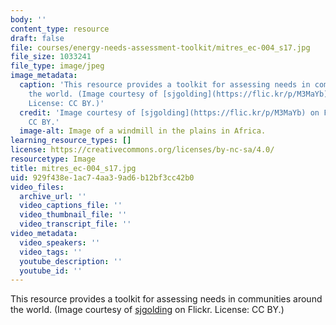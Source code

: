 ```yaml
---
body: ''
content_type: resource
draft: false
file: courses/energy-needs-assessment-toolkit/mitres_ec-004_s17.jpg
file_size: 1033241
file_type: image/jpeg
image_metadata:
  caption: 'This resource provides a toolkit for assessing needs in communities around
    the world. (Image courtesy of [sjgolding](https://flic.kr/p/M3MaYb) on Flickr.
    License: CC BY.)'
  credit: 'Image courtesy of [sjgolding](https://flic.kr/p/M3MaYb) on Flickr. License:
    CC BY.'
  image-alt: Image of a windmill in the plains in Africa.
learning_resource_types: []
license: https://creativecommons.org/licenses/by-nc-sa/4.0/
resourcetype: Image
title: mitres_ec-004_s17.jpg
uid: 929f438e-1ac7-4aa3-9ad6-b12bf3cc42b0
video_files:
  archive_url: ''
  video_captions_file: ''
  video_thumbnail_file: ''
  video_transcript_file: ''
video_metadata:
  video_speakers: ''
  video_tags: ''
  youtube_description: ''
  youtube_id: ''
---
```

This resource provides a toolkit for assessing needs in communities around the world. (Image courtesy of [sjgolding](https://flic.kr/p/M3MaYb) on Flickr. License: CC BY.)